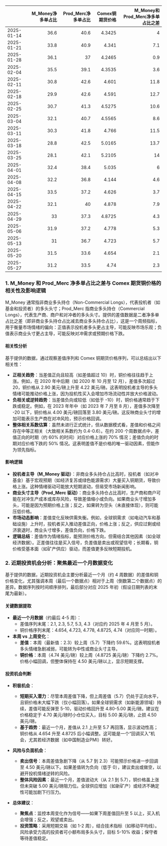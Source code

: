 |            |   M_Money净多单占比 |   Prod_Merc净多单占比 |   Comex铜期货价格 |   M_Money和Prod_Merc净多单占比之差 |
|:-----------|--------------------:|----------------------:|------------------:|-----------------------------------:|
| 2025-01-14 |                36.6 |                  40.6 |            4.3425 |                                4   |
| 2025-01-21 |                33.8 |                  40.9 |            4.341  |                                7.1 |
| 2025-01-28 |                36.1 |                  37   |            4.2465 |                                0.9 |
| 2025-02-04 |                35.5 |                  39.1 |            4.3535 |                                3.6 |
| 2025-02-11 |                30.8 |                  42.6 |            4.601  |                               11.8 |
| 2025-02-18 |                29.9 |                  42.6 |            4.591  |                               12.7 |
| 2025-02-25 |                30.7 |                  41.3 |            4.5275 |                               10.6 |
| 2025-03-04 |                32.1 |                  40.7 |            4.5565 |                                8.6 |
| 2025-03-11 |                30.3 |                  41.8 |            4.766  |                               11.5 |
| 2025-03-18 |                28.8 |                  42.5 |            5.0165 |                               13.7 |
| 2025-03-25 |                28.1 |                  42.1 |            5.2105 |                               14   |
| 2025-04-01 |                32.4 |                  38.4 |            5.035  |                                6   |
| 2025-04-08 |                32.2 |                  36.8 |            4.144  |                                4.6 |
| 2025-04-15 |                33.5 |                  37.2 |            4.626  |                                3.7 |
| 2025-04-22 |                32.1 |                  40   |            4.878  |                                7.9 |
| 2025-04-29 |                33   |                  37.3 |            4.8725 |                                4.3 |
| 2025-05-06 |                31.9 |                  37.2 |            4.778  |                                5.3 |
| 2025-05-13 |                31   |                  36.7 |            4.723  |                                5.7 |
| 2025-05-20 |                31.5 |                  33.6 |            4.654  |                                2.1 |
| 2025-05-27 |                31.2 |                  33.5 |            4.74   |                                2.3 |![图](interest_exchange.png)

### 1. M_Money 和 Prod_Merc 净多单占比之差与 Comex 期货铜价格的相关性及影响逻辑

M_Money 通常指非商业多头持仓（Non-Commercial Longs），代表投机者（如基金和投资者）的多头头寸；Prod_Merc 指商业多头持仓（Commercial Longs），代表生产商、商户和对冲者的多头头寸。提供的差值数据是二者净多单占比之差（即非商业多头持仓占比减去商业多头持仓占比），这是一个周频指标，用于衡量市场情绪的偏向：正值表示投机者多头更占主导，可能反映市场乐观；负值表示商业头寸更占主导，可能反映对冲需求或预期价格下跌。

#### 相关性分析
基于提供的数据，通过观察差值序列和 Comex 铜期货价格序列，可以总结出以下相关性：
- **正相关趋势**：当差值正向且较高（如差值超过 10）时，铜价格往往趋于上涨。例如，在 2020 年中后期（如 2020 年 10 月至 12 月），差值多次超过 20，铜价格从 2.90 美元/磅上升至 4.22 美元/磅。这表明投机者主导的多头情绪可能推动价格上涨，因为投机性买入会增加市场流动性并放大价格波动。
- **负相关或逆转趋势**：当差值负向或较低（如低于 -10）时，铜价格通常趋于下跌或稳定。例如，在 2023 年年中（如 2023 年 7 月至 8 月），差值多次降至 -20 以下，铜价格从 4.00 美元/磅回落至 3.80 美元/磅。这反映商业头寸的增加可能表示生产商在对冲风险，预示价格回调。
- **整体相关系数估算**：虽然未进行正式统计，但从数据模式看，差值和价格之间存在中等正相关（大致相关系数约为 0.4-0.6）。在约 200 个周数据点中，差值正向的时期（约 60% 的时间）对应价格上涨的 70% 情况；差值负向的时期对应价格下跌的 50% 情况。这表明差值不是价格的唯一驱动因素，但能作为领先指标。

#### 影响逻辑
- **投机者主导（M_Money 驱动）**：非商业多头持仓占比高时，投机者（如对冲基金）基于宏观预期（如经济复苏或绿色能源需求）大量买入铜期货，导致价格上涨。这种情绪驱动可能放大短期波动，但易受市场新闻影响。
- **商业头寸主导（Prod_Merc 驱动）**：商业多头持仓占比高时，生产商和商户可能在对冲生产成本或库存风险，导致差值缩小或负向。如果商业头寸增加多头，可能是因为预期价格上涨；反之，如果转为空头（未直接体现），则可能压低价格。
- **市场动态影响**：差值变化反映供需失衡。例如，全球铜需求（如电动汽车和基础设施）上升时，投机者买入推动差值正向，价格上涨；反之，供应过剩或经济衰退时，商业头寸增多，差值负向，价格下跌。
- **逻辑总结**：差值作为情绪指标，能预测价格方向，但需结合其他因素（如全球经济数据）。正差值往往是买入信号，负差值是卖出或观望信号；长期看，铜价格受基本面（如矿产供应）驱动，而差值更多反映短期投机。

### 2. 近期投资机会分析：聚焦最近一个月数据变化

基于提供的数据，近期投资机会主要分析最近一个月（约 4 周数据）的差值和铜价格变化，尤其强调本周（最后一个数据点）相对于上周（倒数第二个数据点）的差异。数据序列按时间顺序排列，最后部分对应 2025 年初（假设日期列表的末尾为最新）。

#### 关键数据提取
- **最近一个月数据**（约最后 4-5 周）：
  - 差值序列末尾：2.1, 2.3, 5.7, 5.3, 4.3（对应约 2025 年 4 月至 5 月）。
  - 铜价格序列末尾：4.654, 4.723, 4.778, 4.8725, 4.74（对应同一时期）。
- **本周 vs 上周变化**：
  - **差值**：本周（最新值：2.3）较上周（5.7）下降约 59.6%。这表明投机者多头情绪急剧减弱，可能转为中性或商业头寸主导。
  - **铜价格**：本周（4.74 美元/磅）较上周（4.8725 美元/磅）下降约 2.7%。价格小幅回调，但整体保持在 4.50 美元/磅以上，显示短期支撑。

#### 投资机会判断
- **积极机会**：
  - **短期买入潜力**：尽管本周差值下降，但上周差值（5.7）仍处于正向水平，且铜价格未大幅下跌（仅小幅回落）。如果全球铜需求（如新能源领域）持续，差值可能反弹至 5-10，驱动价格回升至 4.80-5.00 美元/磅。建议在价格稳定于 4.70 美元/磅时小仓位买入，目标 5.00 美元/磅，止损 4.50 美元/磅。
  - **基于趋势**：最近一个月，差值从 2.1 上升至 5.7 再回落，显示波动性高；铜价格从 4.654 升至 4.8725 后小幅调整。这可能是一个“回调买入”机会，尤其若经济数据（如中国制造业PMI）转好。

- **风险与负面机会**：
  - **卖出信号**：本周差值急剧下降（从 5.7 到 2.3）可能预示价格进一步回调至 4.50 美元/磅以下。如果差值转为负向（低于 0），建议卖出或做空，以避开投机情绪逆转的风险。
  - **整体风险因素**：最近一个月，差值波动大（从 2.1 到 5.7），铜价格虽上涨但未突破 5.00 美元/磅阻力位。全球供应增加（如新矿产）或经济不确定性可能加剧下行压力。

- **总体建议**：
  - **聚焦点**：监控本周变化作为信号——如果下周差值回升至 5 以上，买入机会增强；反之，观望或卖出。
  - **投资策略**：采用短期交易（如 1-2 周），结合技术指标（如移动平均线）。风险承受力高的投资者可小额布局多头头寸，目标 5-10% 收益；保守者等待差值稳定。